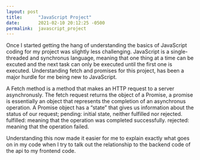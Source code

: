 ```yaml
---
layout: post
title:      "JavaScript Project"
date:       2021-02-10 20:12:25 -0500
permalink:  javascript_project
---
```



Once I started getting the hang of understanding the basics of JavaScript coding for my project was slightly less challenging. JavaScript is a single-threaded and synchronus language, meaning that one thing at a time can be excuted and the next task can only be executed until the first one is executed. Understanding fetch and promises for this project, has been a major hurdle for me being new to JavaScript.

A Fetch method is a method that makes an HTTP request to a server asynchronusly. The fetch request returns the object of a Promise, a promise is essentially an object that represents the completion of an asynchronus operation. A Promise object has a “state” that gives us information about the status of our request; 
pending: initial state, neither fulfilled nor rejected. 
fulfilled: meaning that the operation was completed successfully.
rejected: meaning that the operation failed.
 
 Understanding this now made it easier for me to explain exactly what goes on in my code when I try to talk out the relationship to the backend code of the api to my frontend code.
